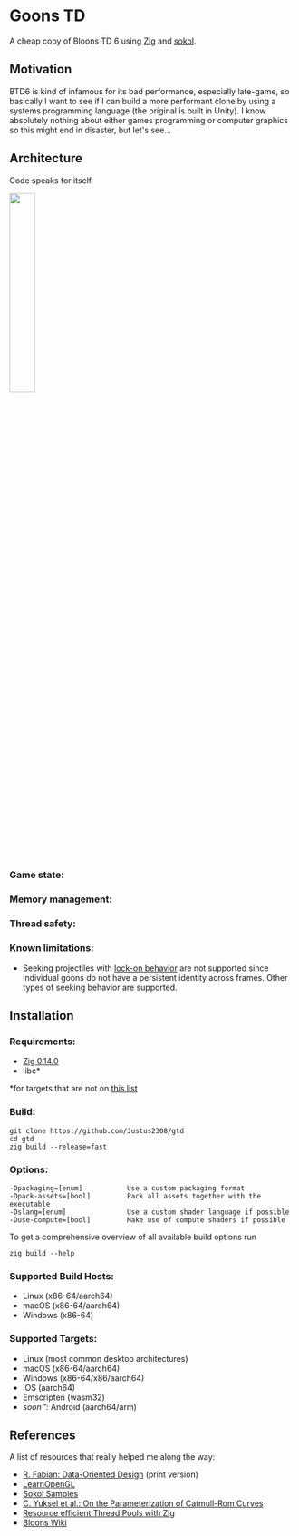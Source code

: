 # Goons TD
A cheap copy of Bloons TD 6 using [Zig](https://ziglang.org) and [sokol](https://github.com/floooh/sokol).

## Motivation
BTD6 is kind of infamous for its bad performance, especially late-game, so basically I want to see if I can build a more performant clone by using a systems programming language (the original is built in Unity). I know absolutely nothing about either games programming or computer graphics so this might end in disaster, but let's see...

## Architecture
Code speaks for itself

<img src="https://external-preview.redd.it/x05HyMe3I3PnNWv82hZnLK3no_oZB9eltPArfALad3M.png?format=pjpg&auto=webp&s=276c4a030ba2d78f17aa7217c4c5cc332a8b283a" width=30%>

### Game state:

### Memory management:

### Thread safety:

### Known limitations:
- Seeking projectiles with [lock-on behavior](https://bloons.fandom.com/wiki/Lock-On_Behavior) are not supported since individual goons do not have a persistent identity across frames. Other types of seeking behavior are supported.

## Installation

### Requirements:
- [Zig 0.14.0](https://ziglang.org/download)
- libc*

\*for targets that are not on [this list](https://ziglang.org/learn/overview/#zig-ships-with-libc)

### Build:
```
git clone https://github.com/Justus2308/gtd
cd gtd
zig build --release=fast
```

### Options:
```
-Dpackaging=[enum]           Use a custom packaging format
-Dpack-assets=[bool]         Pack all assets together with the executable
-Dslang=[enum]               Use a custom shader language if possible
-Duse-compute=[bool]         Make use of compute shaders if possible
```

To get a comprehensive overview of all available build options run

```
zig build --help
```

### Supported Build Hosts:
- Linux (x86-64/aarch64)
- macOS (x86-64/aarch64)
- Windows (x86-64)

### Supported Targets:
- Linux (most common desktop architectures)
- macOS (x86-64/aarch64)
- Windows (x86-64/x86/aarch64)
- iOS (aarch64)
- Emscripten (wasm32)
- *soon&#8482;:* Android (aarch64/arm)

## References

A list of resources that really helped me along the way:

- [R. Fabian: Data-Oriented Design](https://www.dataorienteddesign.com/dodbook/) (print version)
- [LearnOpenGL](https://learnopengl.com/)
- [Sokol Samples](https://github.com/floooh/sokol-samples)
- [C. Yuksel et al.: On the Parameterization of Catmull-Rom Curves](https://www.cemyuksel.com/research/catmullrom_param/catmullrom.pdf)
- [Resource efficient Thread Pools with Zig ](https://zig.news/kprotty/resource-efficient-thread-pools-with-zig-3291)
- [Bloons Wiki](https://bloons.fandom.com/wiki/Bloons_Wiki)